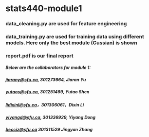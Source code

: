 # stats440-module1
### data_cleaning.py are used for feature engineering
### data_training.py are used for training data using different models. Here only the best module (Gussian) is shown
### report.pdf is our final report

##### Below are the collaborators for module 1:
##### jiarany@sfu.ca, 301273664, Jiaran Yu
##### yutaos@sfu.ca, 301251469, Yutao Shen
##### lidixinl@sfu.ca，301306061，Dixin Li
##### yiyangd@sfu.ca, 301336929, Yiyang Dong
##### becciz@sfu.ca 301311529 Jingyan Zhang
